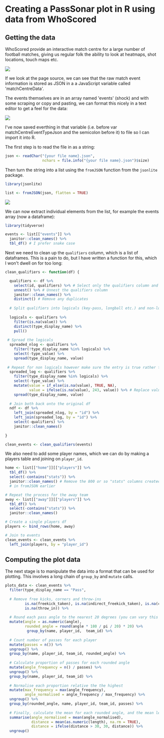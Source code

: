 # Creating a PassSonar plot in R using data from WhoScored


## Getting the data 

WhoScored provide an interactive match centre for a large number of football matches, giving us regular folk the ability to look at
heatmaps, shot locations, touch maps etc.

![](https://github.com/TimHoare/football/blob/master/visualisations/PassSonar/images/whoscored_match_centre.png)

If we look at the page source, we can see that the raw match event information is stored as JSON in a a JavaScript variable 
called 'matchCentreData'.

The events themselves are in an array named 'events' (shock) and with some scraping or copy and pasting, we can format this nicely
in a text editor to get a feel for the data:

![](https://github.com/TimHoare/football/blob/master/visualisations/PassSonar/images/whoscored_json.png)

I've now saved everthing in that variable (i.e. before var matchCentreEventTypeJson and the semicolon before it) to file so I can
import it into R. 

The first step is to read the file in as a string:

```r
json <- readChar("{your file name}.json",
                 nchars = file.info("{your file name}.json")$size)
```
Then turn the string into a list using the `fromJSON` function from the `jsonlite` package.

```r
library(jsonlite)

list <- fromJSON(json, flatten = TRUE) 
```
![](https://github.com/TimHoare/football/blob/master/visualisations/PassSonar/images/json_list.png)

We can now extract individual elements from the list, for example the events array (now a dataframe):

```r
library(tidyverse)

events <- list[["events"]] %>%
  janitor::clean_names() %>%
  tbl_df() # I prefer snake case
```
Next we need to clean up the `qualifiers` column, which is a list of dataframes. This is a pain to do, but I have written a function 
for this, which I won't dwell on for too long:

```r
clean_qualifiers <- function(df) {

  qualifiers <- df %>%
    select(id, qualifiers) %>% # Select only the qualifiers column and the uid for the event
    unnest() %>% # Unnest the qualifiers column
    janitor::clean_names() %>%
    distinct() # Remove any duplicates
    
  # Split qualifiers into logicals (key-pass, longball etc.) and non-logicals (length, angle etc.)
  
  logicals <- qualifiers %>%
    filter(is.na(value)) %>%
    distinct(type_display_name) %>%
    pull()
  
 # Spread the logicals
  spreaded_nlog <- qualifiers %>% 
    filter(!type_display_name %in% logicals) %>%
    select(-type_value) %>%
    spread(type_display_name, value)
 
 # Repeat for non logicals however make sure the entry is true rather than just NA
  spreaded_log <- qualifiers %>%
    filter(type_display_name %in% logicals) %>%
    select(-type_value) %>%
    mutate(value = if_else(is.na(value), TRUE, NA),
           value = ifelse(is.na(value), 243, value)) %>% # Replace value for fouls which should be 243
    spread(type_display_name, value)
  
  # Join both back onto the original df
  ndf <- df %>%
    left_join(spreaded_nlog, by = "id") %>%
    left_join(spreaded_log, by = "id") %>%
    select(-qualifiers) %>%
    janitor::clean_names()
  
}

clean_events <- clean_qualifiers(events)
```
We also need to add some player names, which we can do by making a players table and joining on `player_id`.

```r
home <- list[["home"]][["players"]] %>%
  tbl_df() %>%
  select(-contains("stats")) %>%
  janitor::clean_names() # Remove the 800 or so "stats" columns created by calling "flatten = TRUE"
  # in fromJSON earlier

# Repeat the process for the away team
away <- list[["away"]][["players"]] %>%
  tbl_df() %>%
  select(-contains("stats")) %>%
  janitor::clean_names() 

# Create a single players df
players <- bind_rows(home, away)

# Join to events 
clean_events <- clean_events %>%
  left_join(players, by = "player_id")
```

## Computing the plot data

The next stage is to manipulate the data into a format that can be used for plotting. This involves a long chain of `group_by`
and `mutate` calls. 

```r
plots_data <- clean_events %>%
  filter(type_display_name == "Pass",
  
  # Remove free kicks, corners and throw-ins
         is.na(freekick_taken), is.na(indirect_freekick_taken), is.na(corner_taken),
         is.na(throw_in)) %>%
         
  # Round each pass angle to the nearest 20 degrees (you can vary this to see what looks best)
  mutate(angle = as.numeric(angle),
         rounded_angle = round(angle * 180 / pi / 20) * 20) %>%
          group_by(name, player_id,  team_id) %>%
          
  # Count number of passes for each player
  mutate(passes = n()) %>%
  ungroup() %>%
  group_by(name, player_id, team_id, rounded_angle) %>%
  
  # Calculate proportion of passes for each rounded angle
  mutate(angle_frequency = n() / passes) %>%
  ungroup() %>%
  group_by(name, player_id, team_id) %>%
  
  # Normalise each proportion relative the the highest
  mutate(max_frequency = max(angle_frequency),
         angle_normalised = angle_frequency / max_frequency) %>%
  ungroup() %>%
  group_by(rounded_angle, name, player_id, team_id, passes) %>%
  
  # Finally, calculate the mean for each rounded angle, and the mean length, setting a maximum of 30 metres
  summarise(angle_normalised = mean(angle_normalised),
            distance = mean(as.numeric(length), na.rm = TRUE),
            distance = ifelse(distance > 30, 30, distance)) %>%
  ungroup()

```












